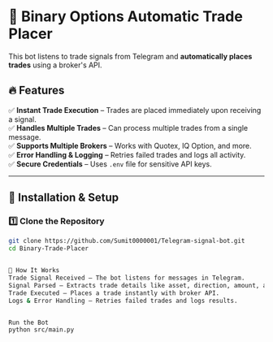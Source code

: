 # 🚀 Binary Options Automatic Trade Placer

This bot listens to trade signals from Telegram and **automatically places trades** using a broker's API.

## 🔥 Features
✅ **Instant Trade Execution** – Trades are placed immediately upon receiving a signal.  
✅ **Handles Multiple Trades** – Can process multiple trades from a single message.  
✅ **Supports Multiple Brokers** – Works with Quotex, IQ Option, and more.  
✅ **Error Handling & Logging** – Retries failed trades and logs all activity.  
✅ **Secure Credentials** – Uses `.env` file for sensitive API keys.  

---

## 📌 Installation & Setup
### **1️⃣ Clone the Repository**
```sh
git clone https://github.com/Sumit0000001/Telegram-signal-bot.git
cd Binary-Trade-Placer


📡 How It Works
Trade Signal Received – The bot listens for messages in Telegram.
Signal Parsed – Extracts trade details like asset, direction, amount, and duration.
Trade Executed – Places a trade instantly with broker API.
Logs & Error Handling – Retries failed trades and logs results.


Run the Bot
python src/main.py